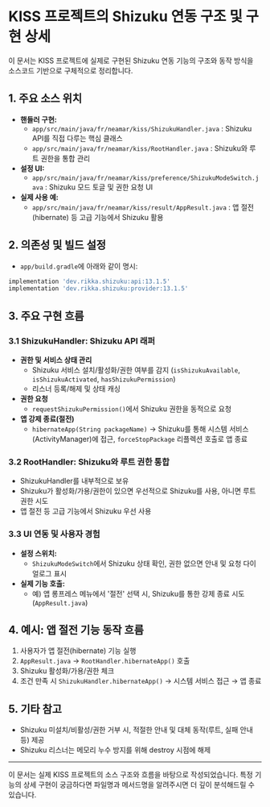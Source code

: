 
# KISS 프로젝트의 Shizuku 연동 구조 및 구현 상세

이 문서는 KISS 프로젝트에 실제로 구현된 Shizuku 연동 기능의 구조와 동작 방식을 소스코드 기반으로 구체적으로 정리합니다.

## 1. 주요 소스 위치

- **핸들러 구현:**
 	- `app/src/main/java/fr/neamar/kiss/ShizukuHandler.java` : Shizuku API를 직접 다루는 핵심 클래스
 	- `app/src/main/java/fr/neamar/kiss/RootHandler.java` : Shizuku와 루트 권한을 통합 관리
- **설정 UI:**
 	- `app/src/main/java/fr/neamar/kiss/preference/ShizukuModeSwitch.java` : Shizuku 모드 토글 및 권한 요청 UI
- **실제 사용 예:**
 	- `app/src/main/java/fr/neamar/kiss/result/AppResult.java` : 앱 절전(hibernate) 등 고급 기능에서 Shizuku 활용

## 2. 의존성 및 빌드 설정

- `app/build.gradle`에 아래와 같이 명시:
 ```gradle
 implementation 'dev.rikka.shizuku:api:13.1.5'
 implementation 'dev.rikka.shizuku:provider:13.1.5'
 ```

## 3. 주요 구현 흐름

### 3.1 ShizukuHandler: Shizuku API 래퍼

- **권한 및 서비스 상태 관리**
 	- Shizuku 서비스 설치/활성화/권한 여부를 감지 (`isShizukuAvailable`, `isShizukuActivated`, `hasShizukuPermission`)
 	- 리스너 등록/해제 및 상태 캐싱
- **권한 요청**
 	- `requestShizukuPermission()`에서 Shizuku 권한을 동적으로 요청
- **앱 강제 종료(절전)**
 	- `hibernateApp(String packageName)`
  → Shizuku를 통해 시스템 서비스(ActivityManager)에 접근, `forceStopPackage` 리플렉션 호출로 앱 종료

### 3.2 RootHandler: Shizuku와 루트 권한 통합

- ShizukuHandler를 내부적으로 보유
- Shizuku가 활성화/가용/권한이 있으면 우선적으로 Shizuku를 사용, 아니면 루트 권한 시도
- 앱 절전 등 고급 기능에서 Shizuku 우선 사용

### 3.3 UI 연동 및 사용자 경험

- **설정 스위치:**
 	- `ShizukuModeSwitch`에서 Shizuku 상태 확인, 권한 없으면 안내 및 요청 다이얼로그 표시
- **실제 기능 호출:**
 	- 예) 앱 롱프레스 메뉴에서 '절전' 선택 시, Shizuku를 통한 강제 종료 시도 (`AppResult.java`)

## 4. 예시: 앱 절전 기능 동작 흐름

1. 사용자가 앱 절전(hibernate) 기능 실행
2. `AppResult.java` → `RootHandler.hibernateApp()` 호출
3. Shizuku 활성화/가용/권한 체크
4. 조건 만족 시 `ShizukuHandler.hibernateApp()` → 시스템 서비스 접근 → 앱 종료

## 5. 기타 참고

- Shizuku 미설치/비활성/권한 거부 시, 적절한 안내 및 대체 동작(루트, 실패 안내 등) 제공
- Shizuku 리스너는 메모리 누수 방지를 위해 destroy 시점에 해제

---
이 문서는 실제 KISS 프로젝트의 소스 구조와 흐름을 바탕으로 작성되었습니다. 특정 기능의 상세 구현이 궁금하다면 파일명과 메서드명을 알려주시면 더 깊이 분석해드릴 수 있습니다.
